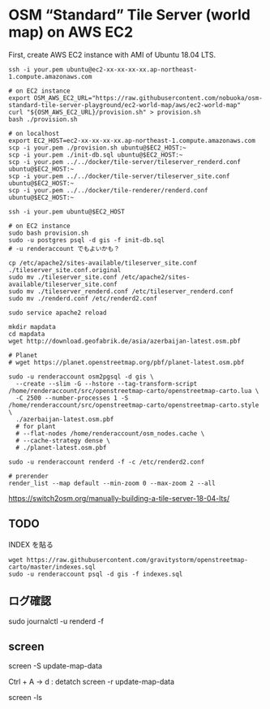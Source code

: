 OSM “Standard” Tile Server (world map) on AWS EC2
=====

First, create AWS EC2 instance with AMI of Ubuntu 18.04 LTS.

```
ssh -i your.pem ubuntu@ec2-xx-xx-xx-xx.ap-northeast-1.compute.amazonaws.com
```

```
# on EC2 instance
export OSM_AWS_EC2_URL="https://raw.githubusercontent.com/nobuoka/osm-standard-tile-server-playground/ec2-world-map/aws/ec2-world-map"
curl "${OSM_AWS_EC2_URL}/provision.sh" > provision.sh
bash ./provision.sh
```

```
# on localhost
export EC2_HOST=ec2-xx-xx-xx-xx.ap-northeast-1.compute.amazonaws.com
scp -i your.pem ./provision.sh ubuntu@$EC2_HOST:~
scp -i your.pem ./init-db.sql ubuntu@$EC2_HOST:~
scp -i your.pem ../../docker/tile-server/tileserver_renderd.conf ubuntu@$EC2_HOST:~
scp -i your.pem ../../docker/tile-server/tileserver_site.conf ubuntu@$EC2_HOST:~
scp -i your.pem ../../docker/tile-renderer/renderd.conf ubuntu@$EC2_HOST:~

ssh -i your.pem ubuntu@$EC2_HOST

# on EC2 instance
sudo bash provision.sh
sudo -u postgres psql -d gis -f init-db.sql
# -u renderaccount でもよいかも？

cp /etc/apache2/sites-available/tileserver_site.conf ./tileserver_site.conf.original
sudo mv ./tileserver_site.conf /etc/apache2/sites-available/tileserver_site.conf
sudo mv ./tileserver_renderd.conf /etc/tileserver_renderd.conf
sudo mv ./renderd.conf /etc/renderd2.conf

sudo service apache2 reload

mkdir mapdata
cd mapdata
wget http://download.geofabrik.de/asia/azerbaijan-latest.osm.pbf

# Planet
# wget https://planet.openstreetmap.org/pbf/planet-latest.osm.pbf

sudo -u renderaccount osm2pgsql -d gis \
  --create --slim -G --hstore --tag-transform-script /home/renderaccount/src/openstreetmap-carto/openstreetmap-carto.lua \
  -C 2500 --number-processes 1 -S /home/renderaccount/src/openstreetmap-carto/openstreetmap-carto.style \
  ./azerbaijan-latest.osm.pbf
  # for plant
  # --flat-nodes /home/renderaccount/osm_nodes.cache \
  # --cache-strategy dense \
  # ./planet-latest.osm.pbf

sudo -u renderaccount renderd -f -c /etc/renderd2.conf

# prerender
render_list --map default --min-zoom 0 --max-zoom 2 --all
```

https://switch2osm.org/manually-building-a-tile-server-18-04-lts/

## TODO
INDEX を貼る

```
wget https://raw.githubusercontent.com/gravitystorm/openstreetmap-carto/master/indexes.sql
sudo -u renderaccount psql -d gis -f indexes.sql
```

## ログ確認

sudo journalctl -u renderd -f

## screen

screen -S update-map-data

Ctrl + A -> d : detatch
screen -r update-map-data

screen -ls

